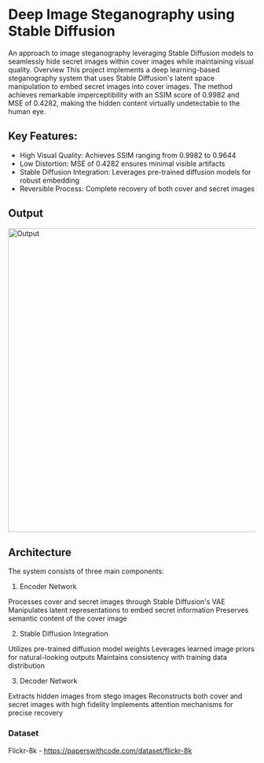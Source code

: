 # Deep Image Steganography using Stable Diffusion
An approach to image steganography leveraging Stable Diffusion models to seamlessly hide secret images within cover images while maintaining visual quality.
Overview
This project implements a deep learning-based steganography system that uses Stable Diffusion's latent space manipulation to embed secret images into cover images. The method achieves remarkable imperceptibility with an SSIM score of 0.9982 and MSE of 0.4282, making the hidden content virtually undetectable to the human eye.


## Key Features:

- High Visual Quality: Achieves SSIM ranging from 0.9982 to 0.9644
- Low Distortion: MSE of 0.4282 ensures minimal visible artifacts
- Stable Diffusion Integration: Leverages pre-trained diffusion models for robust embedding
- Reversible Process: Complete recovery of both cover and secret images


## Output
<img width="1768" height="618" alt="Output" src="https://github.com/user-attachments/assets/9b9c4fff-ec4f-441f-a4ff-aba8b2d07a39" />

## Architecture

The system consists of three main components:
1. Encoder Network

Processes cover and secret images through Stable Diffusion's VAE
Manipulates latent representations to embed secret information
Preserves semantic content of the cover image

2. Stable Diffusion Integration

Utilizes pre-trained diffusion model weights
Leverages learned image priors for natural-looking outputs
Maintains consistency with training data distribution

3. Decoder Network

Extracts hidden images from stego images
Reconstructs both cover and secret images with high fidelity
Implements attention mechanisms for precise recovery

### Dataset
Flickr-8k - https://paperswithcode.com/dataset/flickr-8k
